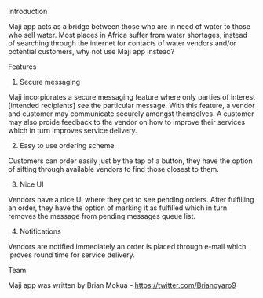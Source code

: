 Introduction

Maji app acts as a bridge between those who are in need of water to those who sell water. Most places in Africa suffer from water shortages, instead of searching through the internet for contacts of water vendors and/or potential customers, why not use Maji app instead? 

Features
1) Secure messaging

Maji incorpiorates a secure messaging feature where only parties of interest [intended recipients] see the particular message. With this feature, a vendor and customer may communicate securely amongst themselves. A customer may also proide feedback to the vendor on how to improve their services which in turn improves service delivery.

2) Easy to use ordering scheme

Customers can order easily just by the tap of a button, they have the option of sifting through available vendors to find those closest to them.

3) Nice UI

Vendors have a nice UI where they get to see pending orders. After fulfilling an order, they have the option of marking it as fulfilled which in turn removes the message from pending messages queue list.

4) Notifications

Vendors are notified immediately an order is placed through e-mail which iproves round time for service delivery.

Team

Maji app was written by Brian Mokua - https://twitter.com/Brianoyaro9
